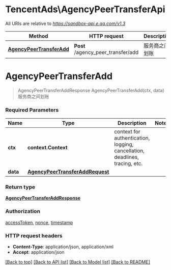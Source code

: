# TencentAds\AgencyPeerTransferApi

All URIs are relative to *https://sandbox-api.e.qq.com/v1.3*

Method | HTTP request | Description
------------- | ------------- | -------------
[**AgencyPeerTransferAdd**](AgencyPeerTransferApi.md#AgencyPeerTransferAdd) | **Post** /agency_peer_transfer/add | 服务商之间划账


# **AgencyPeerTransferAdd**
> AgencyPeerTransferAddResponse AgencyPeerTransferAdd(ctx, data)
服务商之间划账

### Required Parameters

Name | Type | Description  | Notes
------------- | ------------- | ------------- | -------------
 **ctx** | **context.Context** | context for authentication, logging, cancellation, deadlines, tracing, etc.
  **data** | [**AgencyPeerTransferAddRequest**](AgencyPeerTransferAddRequest.md)|  | 

### Return type

[**AgencyPeerTransferAddResponse**](AgencyPeerTransferAddResponse.md)

### Authorization

[accessToken](../README.md#accessToken), [nonce](../README.md#nonce), [timestamp](../README.md#timestamp)

### HTTP request headers

 - **Content-Type**: application/json, application/xml
 - **Accept**: application/json

[[Back to top]](#) [[Back to API list]](../README.md#documentation-for-api-endpoints) [[Back to Model list]](../README.md#documentation-for-models) [[Back to README]](../README.md)

